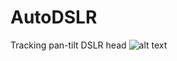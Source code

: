 # AutoDSLR
Tracking pan-tilt DSLR head
![alt text](https://github.com/[username]/[reponame]/blob/[branch]/image.jpg?raw=true)
